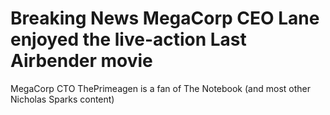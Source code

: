 # Breaking News MegaCorp CEO Lane enjoyed the live-action Last Airbender movie
MegaCorp CTO ThePrimeagen is a fan of The Notebook (and most other Nicholas Sparks content)
